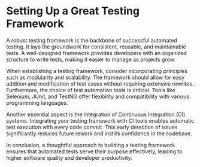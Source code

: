 # Setting Up a Great Testing Framework

A robust testing framework is the backbone of successful automated testing. It lays the groundwork for consistent, reusable, and maintainable tests. A well-designed framework provides developers with an organized structure to write tests, making it easier to manage as projects grow.

When establishing a testing framework, consider incorporating principles such as modularity and scalability. The framework should allow for easy addition and modification of test cases without requiring extensive rewrites. Furthermore, the choice of test automation tools is critical. Tools like Selenium, JUnit, and TestNG offer flexibility and compatibility with various programming languages.

Another essential aspect is the integration of Continuous Integration (CI) systems. Integrating your testing framework with CI tools enables automatic test execution with every code commit. This early detection of issues significantly reduces future rework and instills confidence in the codebase.

In conclusion, a thoughtful approach to building a testing framework ensures that automated tests serve their purpose effectively, leading to higher software quality and developer productivity.